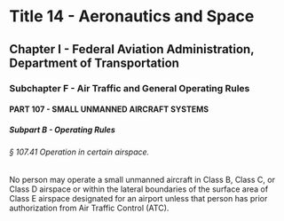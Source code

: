 
# Title 14 - Aeronautics and Space
## Chapter I - Federal Aviation Administration, Department of Transportation
### Subchapter F - Air Traffic and General Operating Rules
#### PART 107 - SMALL UNMANNED AIRCRAFT SYSTEMS
##### Subpart B - Operating Rules
###### § 107.41 Operation in certain airspace.

No person may operate a small unmanned aircraft in Class B, Class C, or Class D airspace or within the lateral boundaries of the surface area of Class E airspace designated for an airport unless that person has prior authorization from Air Traffic Control (ATC).
